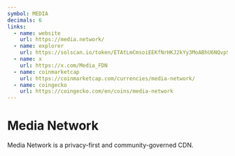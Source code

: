 ```yaml
---
symbol: MEDIA
decimals: 6
links:
  - name: website
    url: https://media.network/
  - name: explorer
    url: https://solscan.io/token/ETAtLmCmsoiEEKfNrHKJ2kYy3MoABhU6NQvpSfij5tDs
  - name: x
    url: https://x.com/Media_FDN
  - name: coinmarketcap
    url: https://coinmarketcap.com/currencies/media-network/
  - name: coingecko
    url: https://coingecko.com/en/coins/media-network
---
```


# Media Network

Media Network is a privacy-first and community-governed CDN.

